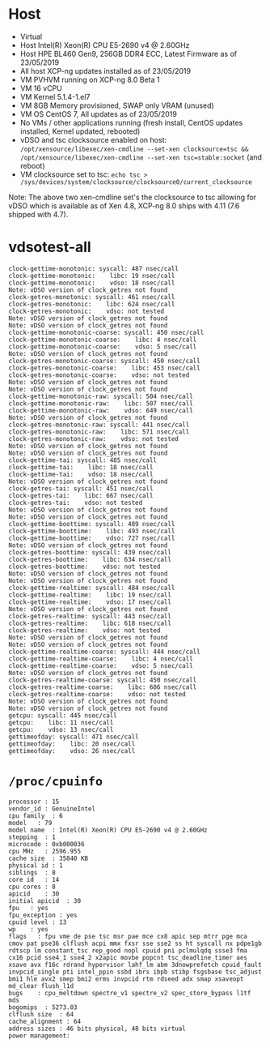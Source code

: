 # Host

- Virtual
- Host Intel(R) Xeon(R) CPU E5-2690 v4 @ 2.60GHz
- Host HPE BL460 Gen9, 256GB DDR4 ECC, Latest Firmware as of 23/05/2019
- All host XCP-ng updates installed as of 23/05/2019
- VM PVHVM running on XCP-ng 8.0 Beta 1
- VM 16 vCPU
- VM Kernel 5.1.4-1.el7
- VM 8GB Memory provisioned, SWAP only VRAM (unused)
- VM OS CentOS 7, All updates as of 23/05/2019
- No VMs / other applications running (fresh install, CentOS updates installed, Kernel updated, rebooted)
- vDSO and tsc clocksource enabled on host: `/opt/xensource/libexec/xen-cmdline --set-xen clocksource=tsc && /opt/xensource/libexec/xen-cmdline --set-xen tsc=stable:socket` (and reboot)
- VM clocksource set to tsc: `echo tsc > /sys/devices/system/clocksource/clocksource0/current_clocksource`

Note: The above two xen-cmdline set's the clocksource to tsc allowing for vDSO which is available as of Xen 4.8, XCP-ng 8.0 ships with 4.11 (7.6 shipped with 4.7).

# vdsotest-all

```
clock-gettime-monotonic: syscall: 487 nsec/call
clock-gettime-monotonic:    libc: 19 nsec/call
clock-gettime-monotonic:    vdso: 18 nsec/call
Note: vDSO version of clock_getres not found
clock-getres-monotonic: syscall: 461 nsec/call
clock-getres-monotonic:    libc: 624 nsec/call
clock-getres-monotonic:    vdso: not tested
Note: vDSO version of clock_getres not found
Note: vDSO version of clock_getres not found
clock-gettime-monotonic-coarse: syscall: 450 nsec/call
clock-gettime-monotonic-coarse:    libc: 4 nsec/call
clock-gettime-monotonic-coarse:    vdso: 5 nsec/call
Note: vDSO version of clock_getres not found
clock-getres-monotonic-coarse: syscall: 450 nsec/call
clock-getres-monotonic-coarse:    libc: 453 nsec/call
clock-getres-monotonic-coarse:    vdso: not tested
Note: vDSO version of clock_getres not found
Note: vDSO version of clock_getres not found
clock-gettime-monotonic-raw: syscall: 504 nsec/call
clock-gettime-monotonic-raw:    libc: 507 nsec/call
clock-gettime-monotonic-raw:    vdso: 649 nsec/call
Note: vDSO version of clock_getres not found
clock-getres-monotonic-raw: syscall: 441 nsec/call
clock-getres-monotonic-raw:    libc: 571 nsec/call
clock-getres-monotonic-raw:    vdso: not tested
Note: vDSO version of clock_getres not found
Note: vDSO version of clock_getres not found
clock-gettime-tai: syscall: 485 nsec/call
clock-gettime-tai:    libc: 18 nsec/call
clock-gettime-tai:    vdso: 18 nsec/call
Note: vDSO version of clock_getres not found
clock-getres-tai: syscall: 451 nsec/call
clock-getres-tai:    libc: 667 nsec/call
clock-getres-tai:    vdso: not tested
Note: vDSO version of clock_getres not found
Note: vDSO version of clock_getres not found
clock-gettime-boottime: syscall: 489 nsec/call
clock-gettime-boottime:    libc: 493 nsec/call
clock-gettime-boottime:    vdso: 727 nsec/call
Note: vDSO version of clock_getres not found
clock-getres-boottime: syscall: 439 nsec/call
clock-getres-boottime:    libc: 634 nsec/call
clock-getres-boottime:    vdso: not tested
Note: vDSO version of clock_getres not found
Note: vDSO version of clock_getres not found
clock-gettime-realtime: syscall: 484 nsec/call
clock-gettime-realtime:    libc: 19 nsec/call
clock-gettime-realtime:    vdso: 17 nsec/call
Note: vDSO version of clock_getres not found
clock-getres-realtime: syscall: 443 nsec/call
clock-getres-realtime:    libc: 618 nsec/call
clock-getres-realtime:    vdso: not tested
Note: vDSO version of clock_getres not found
Note: vDSO version of clock_getres not found
clock-gettime-realtime-coarse: syscall: 444 nsec/call
clock-gettime-realtime-coarse:    libc: 4 nsec/call
clock-gettime-realtime-coarse:    vdso: 5 nsec/call
Note: vDSO version of clock_getres not found
clock-getres-realtime-coarse: syscall: 450 nsec/call
clock-getres-realtime-coarse:    libc: 606 nsec/call
clock-getres-realtime-coarse:    vdso: not tested
Note: vDSO version of clock_getres not found
Note: vDSO version of clock_getres not found
getcpu: syscall: 445 nsec/call
getcpu:    libc: 11 nsec/call
getcpu:    vdso: 13 nsec/call
gettimeofday: syscall: 471 nsec/call
gettimeofday:    libc: 20 nsec/call
gettimeofday:    vdso: 26 nsec/call
```

# `/proc/cpuinfo`

```
processor : 15
vendor_id : GenuineIntel
cpu family  : 6
model   : 79
model name  : Intel(R) Xeon(R) CPU E5-2690 v4 @ 2.60GHz
stepping  : 1
microcode : 0xb000036
cpu MHz   : 2596.955
cache size  : 35840 KB
physical id : 1
siblings  : 8
core id   : 14
cpu cores : 8
apicid    : 30
initial apicid  : 30
fpu   : yes
fpu_exception : yes
cpuid level : 13
wp    : yes
flags   : fpu vme de pse tsc msr pae mce cx8 apic sep mtrr pge mca cmov pat pse36 clflush acpi mmx fxsr sse sse2 ss ht syscall nx pdpe1gb rdtscp lm constant_tsc rep_good nopl cpuid pni pclmulqdq ssse3 fma cx16 pcid sse4_1 sse4_2 x2apic movbe popcnt tsc_deadline_timer aes xsave avx f16c rdrand hypervisor lahf_lm abm 3dnowprefetch cpuid_fault invpcid_single pti intel_ppin ssbd ibrs ibpb stibp fsgsbase tsc_adjust bmi1 hle avx2 smep bmi2 erms invpcid rtm rdseed adx smap xsaveopt md_clear flush_l1d
bugs    : cpu_meltdown spectre_v1 spectre_v2 spec_store_bypass l1tf mds
bogomips  : 5273.03
clflush size  : 64
cache_alignment : 64
address sizes : 46 bits physical, 48 bits virtual
power management:

```
